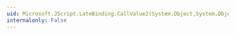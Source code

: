 ```yaml
---
uid: Microsoft.JScript.LateBinding.CallValue2(System.Object,System.Object,System.Object[],System.Boolean,System.Boolean,Microsoft.JScript.Vsa.VsaEngine)
internalonly: False
---
```

